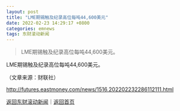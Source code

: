 ```yaml
---
layout: post
title: "LME期锡触及纪录高位每吨44,600美元"
date: 2022-02-23 14:29:17 +0800
categories: emnews
tags: 东财滚动新闻
---
```

> LME期锡触及纪录高位每吨44,600美元。

<p>LME期锡触及纪录高位每吨44,600美元。</p><p class="em_media">（文章来源：财联社）</p>

<http://futures.eastmoney.com/news/1516,202202232286112111.html>

[返回东财滚动新闻](//finews.withounder.com/emnews/)｜[返回首页](//finews.withounder.com/)